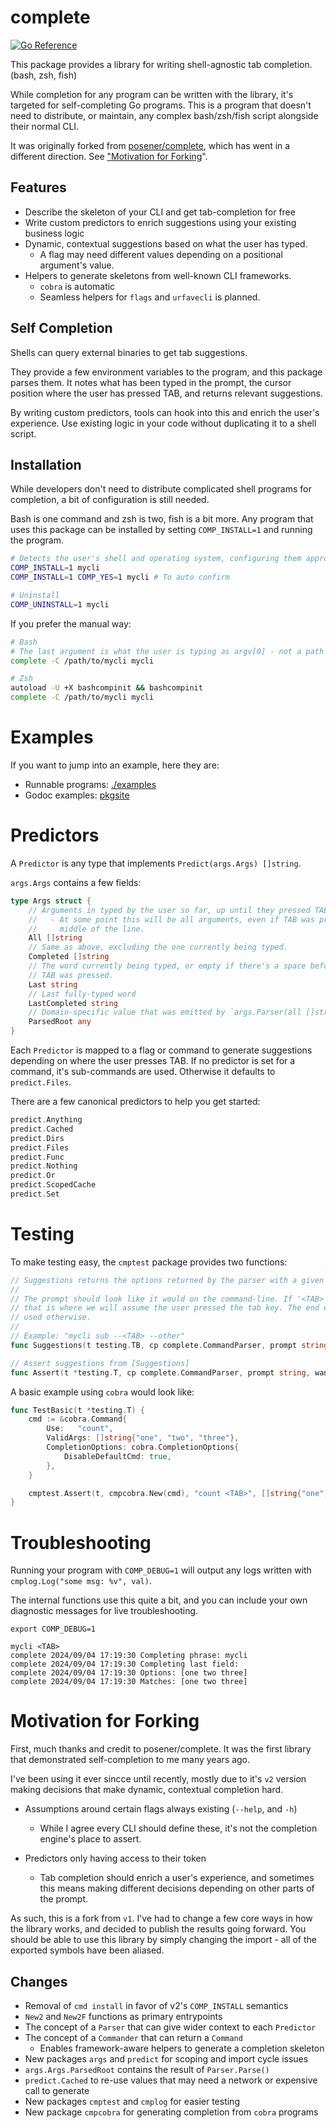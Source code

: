# complete

[![Go Reference](https://pkg.go.dev/badge/github.com/coxley/complete.svg)](https://pkg.go.dev/github.com/coxley/complete)

This package provides a library for writing shell-agnostic tab completion.
(bash, zsh, fish)

While completion for any program can be written with the library, it's targeted for
self-completing Go programs. This is a program that doesn't need to distribute, or
maintain, any complex bash/zsh/fish script alongside their normal CLI.

It was originally forked from [posener/complete](https://github.com/posener/complete),
which has went in a different direction. See ["Motivation for Forking](#Motivation-for-Forking)".

## Features

- Describe the skeleton of your CLI and get tab-completion for free
- Write custom predictors to enrich suggestions using your existing business logic
- Dynamic, contextual suggestions based on what the user has typed.
    - A flag may need different values depending on a positional argument's value.
- Helpers to generate skeletons from well-known CLI frameworks.
    - `cobra` is automatic
    - Seamless helpers for `flags` and `urfavecli` is planned.

## Self Completion

Shells can query external binaries to get tab suggestions.

They provide a few environment variables to the program, and this package parses them.
It notes what has been typed in the prompt, the cursor position where the user has
pressed TAB, and returns relevant suggestions.

By writing custom predictors, tools can hook into this and enrich the user's
experience. Use existing logic in your code without duplicating it to a shell script.

## Installation

While developers don't need to distribute complicated shell programs for completion,
a bit of configuration is still needed.

Bash is one command and zsh is two, fish is a bit more. Any program that uses this
package can be installed by setting `COMP_INSTALL=1` and running the program.

```bash
# Detects the user's shell and operating system, configuring them appropriately.
COMP_INSTALL=1 mycli
COMP_INSTALL=1 COMP_YES=1 mycli # To auto confirm

# Uninstall
COMP_UNINSTALL=1 mycli
```

If you prefer the manual way:

```bash
# Bash
# The last argument is what the user is typing as argv[0] - not a path
complete -C /path/to/mycli mycli

# Zsh
autoload -U +X bashcompinit && bashcompinit
complete -C /path/to/mycli mycli
```

# Examples

If you want to jump into an example, here they are:

- Runnable programs: [./examples](./examples)
- Godoc examples: [pkgsite](https://pkg.go.dev/github.com/coxley/complete#pkg-examples)


# Predictors

A `Predictor` is any type that implements `Predict(args.Args) []string`.

`args.Args` contains a few fields:

```go
type Args struct {
    // Arguments in typed by the user so far, up until they pressed TAB.
    //   - At some point this will be all arguments, even if TAB was pressed in the
    //     middle of the line.
    All []string
    // Same as above, excluding the one currently being typed.
    Completed []string
    // The word currently being typed, or empty if there's a space before where
    // TAB was pressed.
    Last string
    // Last fully-typed word
    LastCompleted string
    // Domain-specific value that was emitted by `args.Parser(all []string)`
    ParsedRoot any
}
```

Each `Predictor` is mapped to a flag or command to generate suggestions depending on
where the user presses TAB. If no predictor is set for a command, it's sub-commands are
used. Otherwise it defaults to `predict.Files`.

There are a few canonical predictors to help you get started:

```go
predict.Anything
predict.Cached
predict.Dirs
predict.Files
predict.Func
predict.Nothing
predict.Or
predict.ScopedCache
predict.Set
```

# Testing

To make testing easy, the `cmptest` package provides two functions:

```go
// Suggestions returns the options returned by the parser with a given prompt
//
// The prompt should look like it would on the command-line. If '<TAB>' is included,
// that is where we will assume the user pressed the tab key. The end of the prompt is
// used otherwise.
//
// Example: "mycli sub --<TAB> --other"
func Suggestions(t testing.TB, cp complete.CommandParser, prompt string) []string

// Assert suggestions from [Suggestions]
func Assert(t *testing.T, cp complete.CommandParser, prompt string, want []string)
```

A basic example using `cobra` would look like:

```go
func TestBasic(t *testing.T) {
    cmd := &cobra.Command{
        Use:   "count",
        ValidArgs: []string{"one", "two", "three"},
        CompletionOptions: cobra.CompletionOptions{
            DisableDefaultCmd: true,
        },
    }

    cmptest.Assert(t, cmpcobra.New(cmd), "count <TAB>", []string{"one", "two", "three"})
}
```

# Troubleshooting

Running your program with `COMP_DEBUG=1` will output any logs written with
`cmplog.Log("some msg: %v", val)`.

The internal functions use this quite a bit, and you can include your own diagnostic
messages for live troubleshooting.

```
export COMP_DEBUG=1

mycli <TAB>
complete 2024/09/04 17:19:30 Completing phrase: mycli
complete 2024/09/04 17:19:30 Completing last field:
complete 2024/09/04 17:19:30 Options: [one two three]
complete 2024/09/04 17:19:30 Matches: [one two three]
```

# Motivation for Forking

First, much thanks and credit to posener/complete. It was the first library that
demonstrated self-completion to me many years ago.

I've been using it ever sincce until recently, mostly due to it's `v2` version making
decisions that make dynamic, contextual completion hard.

- Assumptions around certain flags always existing (`--help`, and `-h`)
    - While I agree every CLI should define these, it's not the completion engine's
      place to assert.

- Predictors only having access to their token
    - Tab completion should enrich a user's experience, and sometimes this means making
      different decisions depending on other parts of the prompt.


As such, this is a fork from `v1`. I've had to change a few core ways in how the
library works, and decided to publish the results going forward. You should be able to
use this library by simply changing the import - all of the exported symbols have been
aliased.

## Changes

- Removal of `cmd install` in favor of v2's `COMP_INSTALL` semantics
- `New2` and `New2F` functions as primary entrypoints
- The concept of a `Parser` that can give wider context to each `Predictor`
- The concept of a `Commander` that can return a `Command`
    - Enables framework-aware helpers to generate a completion skeleton
- New packages `args` and `predict` for scoping and import cycle issues
- `args.Args.ParsedRoot` contains the result of `Parser.Parse()`
- `predict.Cached` to re-use values that may need a network or expensive call to
   generate
- New packages `cmptest` and `cmplog` for easier testing
- New package `cmpcobra` for generating completion from `cobra` programs
